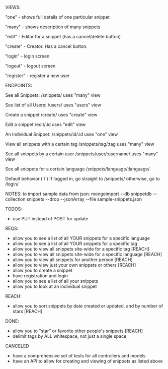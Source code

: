 VIEWS:

  "one" - shows full details of one particular snippet

  "many" - shows description of many snippets

  "edit" - Editor for a snippet (has a cancel/delete button)

  "create" - Creator. Has a cancel button.

  "login" - login screen

  "logout" - logout screen

  "register" - register a new user



ENDPOINTS:

See all Snippets:
  /snippets/
  uses "many" view

See list of all Users:
  /users/
  uses "users" view



Create a snippet
  /create/
  uses "create" view

Edit a snippet
  /edit/:id
  uses "edit" view

An Individual Snippet:
  /snippets/id/:id
  uses "one" view

View all snippets with a certain tag
  /snippets/tag/:tag
  uses "many" view

See all snippets by a certain user
  /snippets/user/:username/
  uses "many" view

See all snippets for a certain language
  /snippets/language/:language/

Default behavior ('/')
If logged in, go straight to /snippets/
otherwise, go to /login/


NOTES:
to import sample data from json:
mongoimport --db snippetdb --collection snippets --drop --jsonArray --file sample-snippets.json

TODOS:
- use PUT instead of POST for update

REQS:

- allow you to see a list of all YOUR snippets for a specific language
- allow you to see a list of all YOUR snippets for a specific tag
- allow you to view all snippets site-wide for a specific tag [REACH]
- allow you to view all snippets site-wide for a specific language [REACH]
- allow you to view all snippets for another person [REACH]
- allow you to view just your own snippets or others [REACH]
- allow you to create a snippet
- have registration and login
- allow you to see a list of all your snippets
- allow you to look at an individual snippet

REACH:

- allow you to sort snippets by date created or updated, and by number of stars [REACH]

DONE:
- allow you to "star" or favorite other people's snippets [REACH]
- delimit tags by ALL whitespace, not just a single space

CANCELED
- have a comprehensive set of tests for all controllers and models
- have an API to allow for creating and viewing of snippets as listed above
